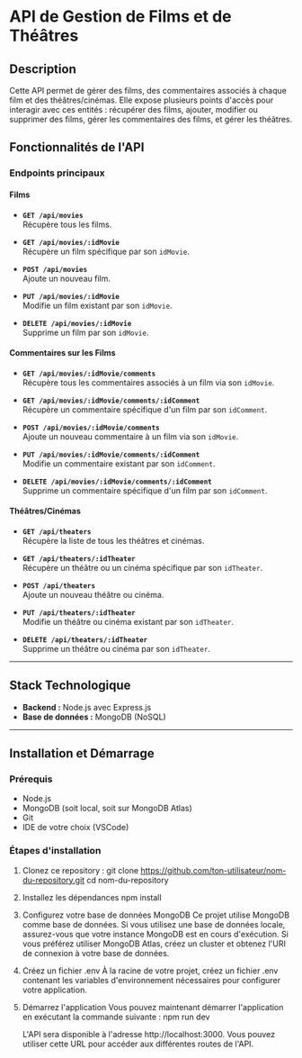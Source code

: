 # API de Gestion de Films et de Théâtres

## Description

Cette API permet de gérer des films, des commentaires associés à chaque film et des théâtres/cinémas. Elle expose plusieurs points d'accès pour interagir avec ces entités : récupérer des films, ajouter, modifier ou supprimer des films, gérer les commentaires des films, et gérer les théâtres.

## Fonctionnalités de l'API

### Endpoints principaux

#### **Films**

- **`GET /api/movies`**  
  Récupère tous les films.  

- **`GET /api/movies/:idMovie`**  
  Récupère un film spécifique par son `idMovie`.  

- **`POST /api/movies`**  
  Ajoute un nouveau film.  

- **`PUT /api/movies/:idMovie`**  
  Modifie un film existant par son `idMovie`.  

- **`DELETE /api/movies/:idMovie`**  
  Supprime un film par son `idMovie`.  

#### **Commentaires sur les Films**

- **`GET /api/movies/:idMovie/comments`**  
  Récupère tous les commentaires associés à un film via son `idMovie`.  

- **`GET /api/movies/:idMovie/comments/:idComment`**  
  Récupère un commentaire spécifique d'un film par son `idComment`.  

- **`POST /api/movies/:idMovie/comments`**  
  Ajoute un nouveau commentaire à un film via son `idMovie`.  

- **`PUT /api/movies/:idMovie/comments/:idComment`**  
  Modifie un commentaire existant par son `idComment`.  

- **`DELETE /api/movies/:idMovie/comments/:idComment`**  
  Supprime un commentaire spécifique d'un film par son `idComment`.  

#### **Théâtres/Cinémas**

- **`GET /api/theaters`**  
  Récupère la liste de tous les théâtres et cinémas.  

- **`GET /api/theaters/:idTheater`**  
  Récupère un théâtre ou un cinéma spécifique par son `idTheater`.  

- **`POST /api/theaters`**  
  Ajoute un nouveau théâtre ou cinéma.  

- **`PUT /api/theaters/:idTheater`**  
  Modifie un théâtre ou cinéma existant par son `idTheater`.  

- **`DELETE /api/theaters/:idTheater`**  
  Supprime un théâtre ou cinéma par son `idTheater`.  

---

## Stack Technologique

- **Backend :** Node.js avec Express.js
- **Base de données :** MongoDB (NoSQL)

---

## Installation et Démarrage

### Prérequis

- Node.js
- MongoDB (soit local, soit sur MongoDB Atlas)
- Git
- IDE de votre choix (VSCode)

### Étapes d'installation

1. Clonez ce repository :
   git clone https://github.com/ton-utilisateur/nom-du-repository.git
   cd nom-du-repository

2. Installez les dépendances
   npm install

3. Configurez votre base de données MongoDB
   Ce projet utilise MongoDB comme base de données. Si vous utilisez une base de données locale, assurez-vous que votre instance MongoDB est en cours d'exécution. Si vous préférez utiliser MongoDB Atlas, créez un cluster et obtenez l'URI de connexion à votre base de données.

4. Créez un fichier .env
   À la racine de votre projet, créez un fichier .env contenant les variables d'environnement nécessaires pour configurer votre application.

5. Démarrez l'application
   Vous pouvez maintenant démarrer l'application en exécutant la commande suivante : npm run dev

   L'API sera disponible à l'adresse http://localhost:3000. Vous pouvez utiliser cette URL pour accéder aux différentes routes de l'API.


